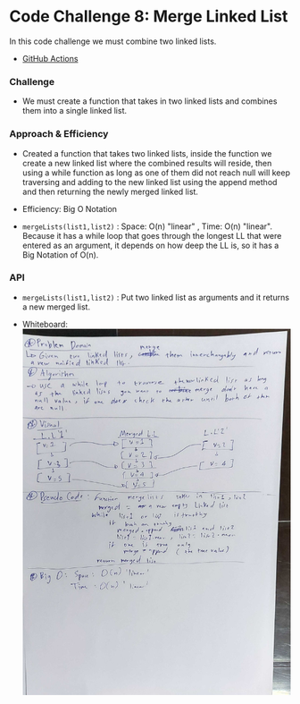 # Code Challenge 8: Merge Linked List

In this code challenge we must combine two linked lists.

* [GitHub Actions](https://github.com/ammarBadwan-401-advanced-javascript/data-structures-and-algorithms/actions)

### Challenge

* We must create a function that takes in two linked lists and combines them into a single linked list.

### Approach & Efficiency

* Created a function that takes two linked lists, inside the function we create a new linked list where the combined results will reside, then using a while function as long as one of them did not reach null will keep traversing and adding to the new linked list using the append method and then returning the newly merged linked list.

* Efficiency: Big O Notation

* `mergeLists(list1,list2)` : Space: O(n) "linear" , Time: O(n) "linear".
Because it has a while loop that goes through the longest LL that were entered as an argument, it depends on how deep the LL is, so it has a Big Notation of O(n).

### API

* `mergeLists(list1,list2)` : Put two linked list as arguments and it returns a new merged list.

* Whiteboard: 
![Merged Linked List](../../../assets/merge.jpg)
